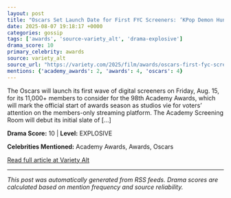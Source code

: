 ```yaml
---
layout: post
title: "Oscars Set Launch Date for First FYC Screeners: ‘KPop Demon Hunters,’ ‘Becoming Led Zeppelin’ and More (EXCLUSIVE)"
date: 2025-08-07 19:18:17 +0000
categories: gossip
tags: ['awards', 'source-variety_alt', 'drama-explosive']
drama_score: 10
primary_celebrity: awards
source: variety_alt
source_url: "https://variety.com/2025/film/awards/oscars-first-fyc-screeners-2026-kpop-demon-hunters-1236481108/"
mentions: {'academy_awards': 2, 'awards': 4, 'oscars': 4}
---
```


The Oscars will launch its first wave of digital screeners on Friday, Aug. 15, for its 11,000+ members to consider for the 98th Academy Awards, which will mark the official start of awards season as studios vie for voters&#8217; attention on the members-only streaming platform. The Academy Screening Room will debut its initial slate of [&#8230;]

**Drama Score:** 10 | **Level:** EXPLOSIVE

**Celebrities Mentioned:** Academy Awards, Awards, Oscars

[Read full article at Variety Alt](https://variety.com/2025/film/awards/oscars-first-fyc-screeners-2026-kpop-demon-hunters-1236481108/)

---
*This post was automatically generated from RSS feeds. Drama scores are calculated based on mention frequency and source reliability.*

